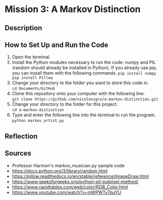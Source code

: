 # Mission 3: A Markov Distinction

## Description

## How to Set Up and Run the Code
1. Open the terminal.
2. Install the Python modules necessary to run the code: numpy and PIL (random should already be installed in Python). If you already use pip, you can install them with the following commands.
`pip install numpy  
pip install Pillow`
3. Change your directory to the folder you want to store this code in.  
`cd Documents/GitHub`
4. Clone this repository onto your computer with the following line.  
`git clone https://github.com/nicolenigro/a-markov-distinction.git`
5. Change your directory to the folder for this project.  
`cd a-markov-distinction`
6. Type and enter the following line into the terminal to run the program.  
`python markov_artist.py`

## Reflection


## Sources
* Professor Harmon's markov_musician.py sample code
* https://docs.python.org/3/library/random.html
* https://pillow.readthedocs.io/en/stable/reference/ImageDraw.html
* https://www.geeksforgeeks.org/python-pil-putpixel-method/
* https://www.rapidtables.com/web/color/RGB_Color.html
* https://www.youtube.com/watch?v=mWPWTy7quYU

